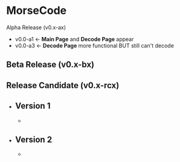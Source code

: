 # MorseCode
Alpha Release (v0.x-ax)
- v0.0-a1 <- **Main Page** and **Decode Page** appear
- v0.0-a3 <- **Decode Page** more functional BUT still can't decode

Beta Release (v0.x-bx)
- 

Release Candidate (v0.x-rcx)
- 

- Version 1
  -
  -
  
- Version 2
  -
  -
